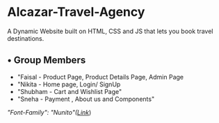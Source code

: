 # Alcazar-Travel-Agency

A Dynamic Website built on HTML, CSS and JS that lets you book travel destinations.</br>

<h2>• Group Members</h2>

<ul type="i">
  <li>"Faisal - Product Page, Product Details Page, Admin Page</li>
  <li>"Nikita - Home page, Login/ SignUp</li>
  <li>"Shubham - Cart and Wishlist Page"</li>
  <li>"Sneha - Payment , About us and Components"</li>
</ul>

<em>"Font-Family": "Nunito"(<a href = 'https://fonts.google.com/specimen/Nunito?query=Nunito'>Link</a></em>)</br>

</hr>
